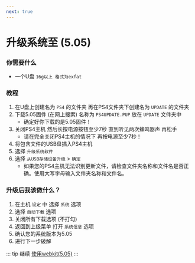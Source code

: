 ```yaml
---
next: true
---
```


# 升级系统至 (5.05)


### 你需要什么

* 一个U盘 `16g以上 格式为exfat`

### 教程

1. 在U盘上创建名为 `PS4` 的文件夹 再在PS4文件夹下创建名为 `UPDATE` 的文件夹
2. 下载5.05固件 (在网上搜索) 名称为 `PS4UPDATE.PUP` 放在 `UPDATE` 文件夹中
    + 确定好你下载的是5.05固件！
3. 关闭PS4主机 然后长按电源按钮至少7秒 直到听见两次蜂鸣器声 再松手
    + 请在完全关闭PS4主机的情况下 再按电源至少7秒！
4. 将包含文件的USB盘插入PS4主机
5. 选择 `升级系统软件` 
6. 选择 `从USB存储设备升级` > `确定`
    + 如果您的PS4主机无法识别更新文件，请检查文件夹名称和文件名是否正确。使用大写字母输入文件夹名称和文件名。
    
### 升级后我该做什么？

1. 在主机 `设定` 中 选择 `系统` 选项
2. 选择 `自动下载` 选项 
3. 关闭所有下载选项 (不打勾)
4. 返回到上级菜单 打开 `系统信息` 选项
5. 确认您的系统版本为5.05
6. 进行下一步破解

::: tip
继续 [使用webkit(5.05)](using-webkit505)
:::
